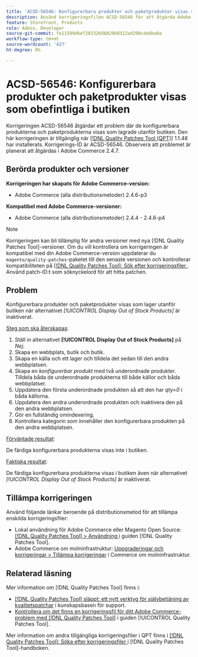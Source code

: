 ```yaml
---
title: 'ACSD-56546: Konfigurerbara produkter och paketprodukter visas som obefintliga i butiken'
description: Använd korrigeringsfilen ACSD-56546 för att åtgärda Adobe Commerce-problemet där de konfigurerbara produkterna och paketprodukterna visas som lagrade utanför butiken när konfigurationsalternativet *[!UICONTROL Display Out of Stock Products]* är inaktiverat.
feature: Storefront, Products
role: Admin, Developer
source-git-commit: fe11599dbef283326db029b0312ad290cde0ba0a
workflow-type: tm+mt
source-wordcount: '427'
ht-degree: 0%

---
```


# ACSD-56546: Konfigurerbara produkter och paketprodukter visas som obefintliga i butiken

Korrigeringen ACSD-56546 åtgärdar ett problem där de konfigurerbara produkterna och paketprodukterna visas som lagrade utanför butiken. Den här korrigeringen är tillgänglig när [[!DNL Quality Patches Tool (QPT)]](https://experienceleague.adobe.com/en/docs/commerce-knowledge-base/kb/announcements/commerce-announcements/magento-quality-patches-released-new-tool-to-self-serve-quality-patches) 1.1.48 har installerats. Korrigerings-ID är ACSD-56546. Observera att problemet är planerat att åtgärdas i Adobe Commerce 2.4.7.

## Berörda produkter och versioner

**Korrigeringen har skapats för Adobe Commerce-version:**

* Adobe Commerce (alla distributionsmetoder) 2.4.6-p3

**Kompatibel med Adobe Commerce-versioner:**

* Adobe Commerce (alla distributionsmetoder) 2.4.4 - 2.4.6-p4

>[!NOTE]
>
>Korrigeringen kan bli tillämplig för andra versioner med nya [!DNL Quality Patches Tool]-versioner. Om du vill kontrollera om korrigeringen är kompatibel med din Adobe Commerce-version uppdaterar du `magento/quality-patches`-paketet till den senaste versionen och kontrollerar kompatibiliteten på [[!DNL Quality Patches Tool]: Sök efter korrigeringsfiler ](https://experienceleague.adobe.com/tools/commerce-quality-patches/index.html). Använd patch-ID:t som söknyckelord för att hitta patchen.

## Problem

Konfigurerbara produkter och paketprodukter visas som lager utanför butiken när alternativet *[!UICONTROL Display Out of Stock Products]* är inaktiverat.

<u>Steg som ska återskapas</u>:

1. Ställ in alternativet **[!UICONTROL Display Out of Stock Products]** på *Nej*.
1. Skapa en webbplats, butik och butik.
1. Skapa en källa och ett lager och tilldela det sedan till den andra webbplatsen.
1. Skapa en *konfigurerbar produkt* med två underordnade produkter. Tilldela båda de underordnade produkterna till både källor och båda webbplatser.
1. Uppdatera den första underordnade produkten så att den har *qty=0* i båda källorna.
1. Uppdatera den andra underordnade produkten och inaktivera den på den andra webbplatsen.
1. Gör en fullständig omindexering.
1. Kontrollera kategorin som innehåller den konfigurerbara produkten på den andra webbplatsen.

<u>Förväntade resultat</u>:

De färdiga konfigurerbara produkterna visas inte i butiken.

<u>Faktiska resultat</u>:

De färdiga konfigurerbara produkterna visas i butiken även när alternativet *[!UICONTROL Display Out of Stock Products]* är inaktiverat.

## Tillämpa korrigeringen

Använd följande länkar beroende på distributionsmetod för att tillämpa enskilda korrigeringsfiler:

* Lokal användning för Adobe Commerce eller Magento Open Source: [[!DNL Quality Patches Tool] > Användning ](/help/tools/quality-patches-tool/usage.md) i guiden [!DNL Quality Patches Tool].
* Adobe Commerce om molninfrastruktur: [Uppgraderingar och korrigeringar > Tillämpa korrigeringar](https://experienceleague.adobe.com/docs/commerce-cloud-service/user-guide/develop/upgrade/apply-patches.html) i Commerce om molninfrastruktur.

## Relaterad läsning

Mer information om [!DNL Quality Patches Tool] finns i:

* [[!DNL Quality Patches Tool] släppt: ett nytt verktyg för självbetjäning av kvalitetspatchar](https://experienceleague.adobe.com/en/docs/commerce-knowledge-base/kb/announcements/commerce-announcements/magento-quality-patches-released-new-tool-to-self-serve-quality-patches) i kunskapsbasen för support.
* [Kontrollera om det finns en korrigeringsfil för ditt Adobe Commerce-problem med  [!DNL Quality Patches Tool]](/help/tools/quality-patches-tool/patches-available-in-qpt/check-patch-for-magento-issue-with-magento-quality-patches.md) i guiden [!UICONTROL Quality Patches Tool].


Mer information om andra tillgängliga korrigeringsfiler i QPT finns i [[!DNL Quality Patches Tool]: Söka efter korrigeringsfiler ](https://experienceleague.adobe.com/tools/commerce-quality-patches/index.html) i [!DNL Quality Patches Tool]-handboken.
